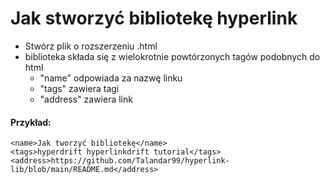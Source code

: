 # Jak stworzyć bibliotekę hyperlink
- Stwórz plik o rozszerzeniu .html
- biblioteka składa się z wielokrotnie powtórzonych tagów podobnych do html
  - "name" odpowiada za nazwę linku
  - "tags" zawiera tagi
  - "address" zawiera link

#### Przykład:
    <name>Jak tworzyć bibliotekę</name>
    <tags>hyperdrift hyperlinkdrift tutorial</tags>
    <address>https://github.com/Talandar99/hyperlink-lib/blob/main/README.md</address>



